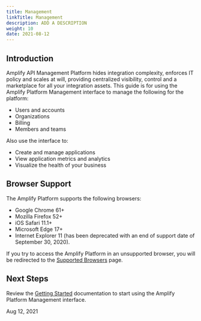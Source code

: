 ```yaml
---
title: Management
linkTitle: Management
description: ADD A DESCRIPTION
weight: 10
date: 2021-08-12
---
```


## Introduction

Amplify API Management Platform hides integration complexity, enforces IT policy and scales at will, providing centralized visibility, control and a marketplace for all your integration assets. This guide is for using the Amplify Platform Management interface to manage the following for the platform:

* Users and accounts
* Organizations
* Billing
* Members and teams

Also use the interface to:

* Create and manage applications
* View application metrics and analytics
* Visualize the health of your business

## Browser Support

The Amplify Platform supports the following browsers:

* Google Chrome 61+
* Mozilla Firefox 52+
* iOS Safari 11.1+
* Microsoft Edge 17+
* Internet Explorer 11 (has been deprecated with an end of support date of September 30, 2020).

If you try to access the Amplify Platform in an unsupported browser, you will be redirected to the [Supported Browsers](https://platform.axway.com/browser) page.

## Next Steps

Review the [Getting Started](/docs/getting_started_with_amplify_platform_management/) documentation to start using the Amplify Platform Management interface.

Aug 12, 2021
